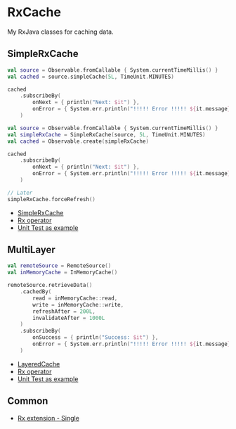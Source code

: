 # RxCache

My RxJava classes for caching data.

## SimpleRxCache

```kotlin
val source = Observable.fromCallable { System.currentTimeMillis() }
val cached = source.simpleCache(5L, TimeUnit.MINUTES)

cached
    .subscribeBy(
        onNext = { println("Next: $it") },
        onError = { System.err.println("!!!!! Error !!!!! ${it.message}") }
    )
```
```kotlin
val source = Observable.fromCallable { System.currentTimeMillis() }
val simpleRxCache = SimpleRxCache(source, 5L, TimeUnit.MINUTES)
val cached = Observable.create(simpleRxCache)

cached
    .subscribeBy(
        onNext = { println("Next: $it") },
        onError = { System.err.println("!!!!! Error !!!!! ${it.message}") }
    )

// Later
simpleRxCache.forceRefresh()
```

* [SimpleRxCache](/src/main/kotlin/fr/o80/rx/simple/SimpleRxCache.kt)
* [Rx operator](/src/main/kotlin/fr/o80/rx/simple/simpleCache.ext.kt)
* [Unit Test as example](/src/test/kotlin/fr/o80/rx/simple/SimpleRxCacheUnitTest.kt)

## MultiLayer

```kotlin
val remoteSource = RemoteSource()
val inMemoryCache = InMemoryCache()

remoteSource.retrieveData()
    .cachedBy(
        read = inMemoryCache::read,
        write = inMemoryCache::write,
        refreshAfter = 200L,
        invalidateAfter = 1000L
    )
    .subscribeBy(
        onSuccess = { println("Success: $it") },
        onError = { System.err.println("!!!!! Error !!!!! ${it.message}") }
    )
```

* [LayeredCache](/src/main/kotlin/fr/o80/rx/layered/LayeredCache.kt)
* [Rx operator](/src/main/kotlin/fr/o80/rx/layered/cachedBy.ext.kt)
* [Unit Test as example](/src/test/kotlin/fr/o80/rx/layered/LayeredCacheUnitTest.kt)

## Common

* [Rx extension - Single](/src/main/kotlin/fr/o80/rx/ext/single.ext.kt)
